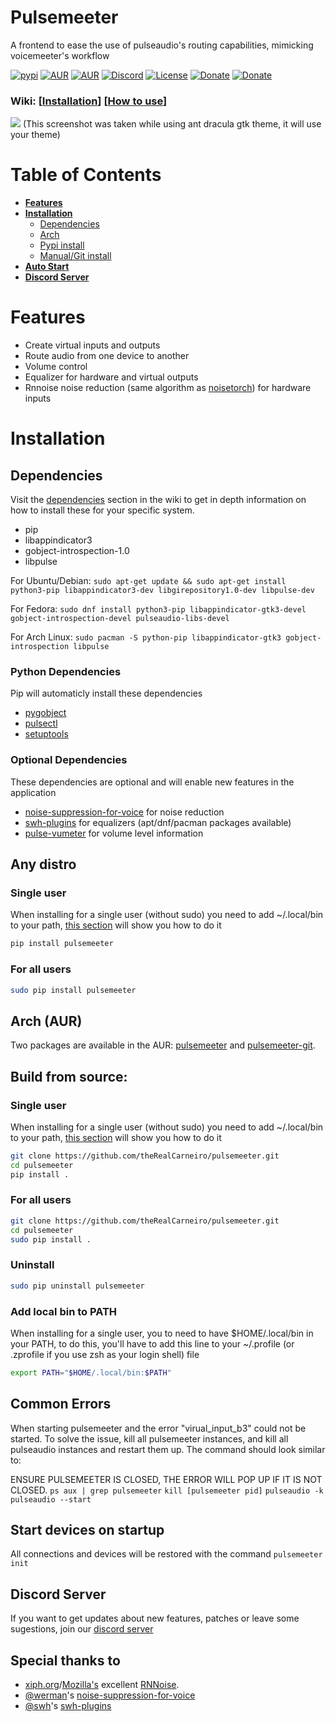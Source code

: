# Pulsemeeter
A frontend to ease the use of pulseaudio's routing capabilities, mimicking voicemeeter's workflow

[![pypi](https://img.shields.io/badge/pypi-v1.2.13-blue)](https://pypi.org/project/pulsemeeter/)
[![AUR](https://img.shields.io/badge/AUR-V1.2.12-cyan)](https://aur.archlinux.org/packages/pulsemeeter/)
[![AUR](https://img.shields.io/badge/AUR-pulsemeeter--git-red)](https://aur.archlinux.org/packages/pulsemeeter-git/)
[![Discord](https://img.shields.io/badge/chat-Discord-lightgrey)](https://discord.gg/ekWt9NuEWv)
[![License](https://img.shields.io/badge/license-MIT-blue.svg)](./LICENSE)
[![Donate](https://img.shields.io/badge/donate-PayPal-green.svg)](https://www.paypal.com/donate/?hosted_button_id=6DSVJ3V3RCVT8)
[![Donate](https://img.shields.io/badge/donate-Patreon-yellow.svg)](https://www.patreon.com/theRealCarneiro)

### Wiki: \[[Installation](https://github.com/theRealCarneiro/pulsemeeter/wiki/Installation)\] \[[How to use](https://github.com/theRealCarneiro/pulsemeeter/wiki/Installation)\]

![](https://i.imgur.com/L4KZEqV.png)
(This screenshot was taken while using ant dracula gtk theme, it will use your theme)

# Table of Contents
- **[Features](#features)**
- **[Installation](#installation)**
    - [Dependencies](#dependencies)
    - [Arch](#arch-aur)
    - [Pypi install](#any-distro)
    - [Manual/Git install](#build-from-source)
- **[Auto Start](#start-devices-on-startup)**
- **[Discord Server](#discord-server)**

# Features
 - Create virtual inputs and outputs
 - Route audio from one device to another
 - Volume control
 - Equalizer for hardware and virtual outputs
 - Rnnoise noise reduction (same algorithm as [noisetorch](https://github.com/lawl/NoiseTorch)) for hardware inputs

# Installation

## Dependencies
Visit the [dependencies](https://github.com/theRealCarneiro/pulsemeeter/wiki/Installation#installing-dependencies) section in the wiki to get in depth information on how to install these for your specific system.

 - pip
 - libappindicator3
 - gobject-introspection-1.0
 - libpulse

For Ubuntu/Debian:
`sudo apt-get update && sudo apt-get install python3-pip libappindicator3-dev libgirepository1.0-dev libpulse-dev`

For Fedora:
`sudo dnf install python3-pip libappindicator-gtk3-devel gobject-introspection-devel pulseaudio-libs-devel`

For Arch Linux:
`sudo pacman -S python-pip libappindicator-gtk3 gobject-introspection libpulse`

### Python Dependencies
Pip will automaticly install these dependencies
 - [pygobject](https://pypi.org/project/PyGObject)
 - [pulsectl](https://pypi.org/project/pulsectl)
 - [setuptools](https://pypi.org/project/setuptools/)


### Optional Dependencies
These dependencies are optional and will enable new features in the application
- [noise-suppression-for-voice](https://github.com/werman/noise-suppression-for-voice) for noise reduction
- [swh-plugins](https://github.com/swh/ladspa) for equalizers (apt/dnf/pacman packages available)
- [pulse-vumeter](https://github.com/theRealCarneiro/pulse-vumeter) for volume level information

## Any distro

### Single user
When installing for a single user (without sudo) you need to add ~/.local/bin to your path, [this section](#add-local-bin-to-path) will show you how to do it
```sh
pip install pulsemeeter
```
### For all users
```sh
sudo pip install pulsemeeter
```

## Arch (AUR)
Two packages are available in the AUR: [pulsemeeter](https://aur.archlinux.org/packages/pulsemeeter) and [pulsemeeter-git](https://aur.archlinux.org/packages/pulsemeeter-git/).

## Build from source:

### Single user
When installing for a single user (without sudo) you need to add ~/.local/bin to your path, [this section](#add-local-bin-to-path) will show you how to do it
```sh
git clone https://github.com/theRealCarneiro/pulsemeeter.git
cd pulsemeeter
pip install .
```

### For all users
```sh
git clone https://github.com/theRealCarneiro/pulsemeeter.git
cd pulsemeeter
sudo pip install .
```

### Uninstall

```sh
sudo pip uninstall pulsemeeter
```

### Add local bin to PATH

When installing for a single user, you to need to have $HOME/.local/bin in your PATH, to do this, you'll have to add this line to your ~/.profile (or .zprofile if you use zsh as your login shell) file
```sh
export PATH="$HOME/.local/bin:$PATH"
```

## Common Errors
When starting pulsemeeter and the error "virual_input_b3" could not be started. To solve the issue, kill all pulsemeeter instances, and kill all pulseaudio instances and restart them up. The command should look similar to:

ENSURE PULSEMEETER IS CLOSED, THE ERROR WILL POP UP IF IT IS NOT CLOSED.
`ps aux | grep pulsemeeter`
`kill [pulsemeeter pid]`
`pulseaudio -k`
`pulseaudio --start`

## Start devices on startup
All connections and devices will be restored with the command `pulsemeeter init`

## Discord Server
If you want to get updates about new features, patches or leave some sugestions, join our [discord server](https://discord.gg/ekWt9NuEWv)

## Special thanks to

* [xiph.org](https://xiph.org)/[Mozilla's](https://mozilla.org) excellent [RNNoise](https://jmvalin.ca/demo/rnnoise/).
* [@werman](https://github.com/werman/)'s [noise-suppression-for-voice](https://github.com/werman/noise-suppression-for-voice/)
* [@swh](https://github.com/swh)'s [swh-plugins](https://github.com/swh/ladspa)
